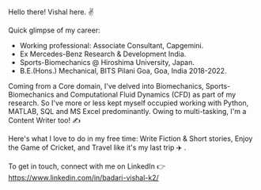 Hello there! Vishal here. :v:

Quick glimpse of my career:
  - Working professional: Associate Consultant, Capgemini.
  - Ex Mercedes-Benz Research & Development India.
  - Sports-Biomechanics @ Hiroshima University, Japan.
  - B.E.(Hons.) Mechanical, BITS Pilani Goa, Goa, India 2018-2022.

Coming from a Core domain, I've delved into Biomechanics, Sports-Biomechanics and Computational Fluid Dynamics (CFD) as part of my research.
So I've more or less kept myself occupied working with Python, MATLAB, SQL and MS Excel predominantly.
Owing to multi-tasking, I'm a Content Writer too! :writing_hand:

Here's what I love to do in my free time: Write Fiction & Short stories, Enjoy the Game of Cricket, and Travel like it's my last trip :airplane: .

To get in touch, connect with me on LinkedIn :point_right: https://www.linkedin.com/in/badari-vishal-k2/

